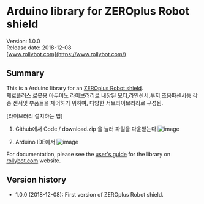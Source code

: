 # Arduino library for ZEROplus Robot shield

Version: 1.0.0<br>
Release date: 2018-12-08<br>
[www.rollybot.com](https://www.rollybot.com/)

## Summary

This is a Arduino library for an
[ZEROplus Robot shield](https://www.rollybot.com/product/detail.html?product_no=18&cate_no=1&display_group=2).<br>
제로플러스 로봇용 아두이노 라이브러리로 내장된 모터,라인센서,부저,초음파센서등 각종 센서및 부품들을 제어하기 위하여, 
다양한 서브라이브러리로 구성됨.

[라이브러리 설치하는 법]
1. Github에서 Code / download.zip 을 눌러 파일을 다운받는다
![image](https://user-images.githubusercontent.com/5675424/222409152-09fc7871-507c-442d-827e-1a2e65ffeb90.png)

2. Arduino IDE에서 
![image](https://user-images.githubusercontent.com/5675424/222390929-ef0f187a-8064-485c-b47d-52af86f803bf.png)



For documentation, please see the
[user's guide](https://www.pololu.com/docs/0J19) for the library on
[rollybot.com](https://www.rollybot.com/) website.

## Version history
* 1.0.0 (2018-12-08): First version of ZEROplus Robot shield.
